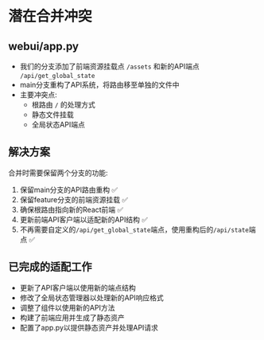 # 潜在合并冲突

## webui/app.py
- 我们的分支添加了前端资源挂载点 `/assets` 和新的API端点 `/api/get_global_state`
- main分支重构了API系统，将路由移至单独的文件中
- 主要冲突点:
  - 根路由 `/` 的处理方式
  - 静态文件挂载
  - 全局状态API端点

## 解决方案
合并时需要保留两个分支的功能:
1. 保留main分支的API路由重构 ✅
2. 保留feature分支的前端资源挂载 ✅
3. 确保根路由指向新的React前端 ✅
4. 更新前端API客户端以适配新的API结构 ✅
5. 不再需要自定义的`/api/get_global_state`端点，使用重构后的`/api/state`端点 ✅

## 已完成的适配工作
- 更新了API客户端以使用新的端点结构
- 修改了全局状态管理器以处理新的API响应格式
- 调整了组件以使用新的API方法
- 构建了前端应用并生成了静态资产
- 配置了app.py以提供静态资产并处理API请求
